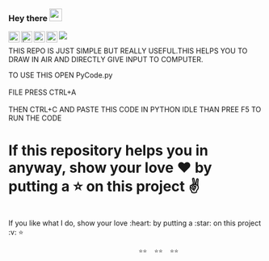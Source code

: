 ### Hey there <img src="https://media.giphy.com/media/hvRJCLFzcasrR4ia7z/giphy.gif" width="25px">
<a href="https://discord.com/channels/@me">
    <img align="left" alt="Himanshu's Discord" width="22px" src="https://raw.githubusercontent.com/peterthehan/peterthehan/master/assets/discord.svg" />
  </a>
  <a href="--------------------">
    <img align="left" alt=" | Twitter" width="22px" src="https://raw.githubusercontent.com/peterthehan/peterthehan/master/assets/twitter.svg" />
  </a>
  <a href="https://www.linkedin.com/in/himanshu-rathore-537885202/">
    <img align="left" alt="Himanshu's LinkedIN" width="22px" src="https://raw.githubusercontent.com/peterthehan/peterthehan/master/assets/linkedin.svg" />
  </a>
  <a href="https://open.spotify.com/user/31zeqffddar3axjbc4koafautcgq?si=y-OSp3gSRcSjPhdb7T5Fgw">
    <img align="left" alt="Himanshu's Spotify" width="22px" src="https://raw.githubusercontent.com/peterthehan/peterthehan/master/assets/spotify.svg" />
  </a>

  ![](http://estruyf-github.azurewebsites.net/api/VisitorHit?user=heyhimansh&repo=github-visitors-badge&countColorcountColor&countColor=%237B1E7A)


THIS REPO IS JUST SIMPLE BUT REALLY USEFUL.THIS HELPS YOU TO DRAW IN AIR AND DIRECTLY GIVE INPUT TO COMPUTER.

TO USE THIS OPEN PyCode.py
<br/>
<br/>
FILE PRESS CTRL+A 
<br/>
<br/>
THEN CTRL+C AND PASTE THIS CODE IN PYTHON IDLE THAN PREE F5 TO RUN THE CODE

# If this repository helps you in anyway, show your love :heart: by putting a :star: on this project :v:
 <br/>
 If you like what I do, show your love :heart: by putting a :star: on this project :v: ⭐    

                                        ⭐⭐  ⭐⭐  ⭐⭐

                      
                       
                                                                            
                                                

